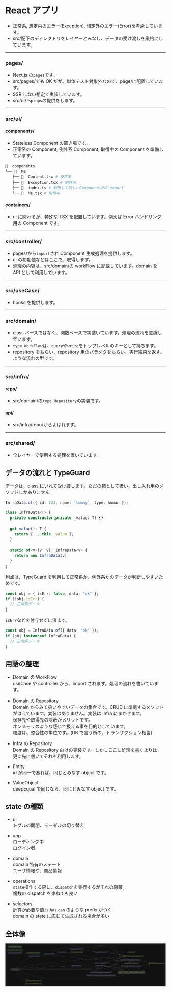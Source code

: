# React アプリ

- 正常系, 想定内のエラー(Exception), 想定外のエラー(Error)を考慮しています。
- src/配下のディレクトリをレイヤーとみなし、データの受け渡しを厳格にしています。

---

### pages/

- Next.js の`pages`です。
- src/pages/でも OK だが、単体テスト対象外なので、page/に配置しています。
- SSR しない想定で実装しています。
- src/ui/へ`props`の提供をします。

---

### src/ui/

#### components/

- Stateless Component の置き場です。
- 正常系の Component, 例外系 Component, 取得中の Component を準備しています。

```bash
  components
└──   Me
   ├──   Content.tsx # 正常系
   ├──   Exception.tsx # 例外系
   ├──   index.ts # 利用して欲しいComponentのみ`export`
   └──   Me.tsx # 取得中
```

#### containers/

- ui に関わるが、特殊な TSX を配置しています。例えば Error ハンドリング用の Component です。

---

### src/controller/

- pages/から`import`され Component 生成処理を提供します。
- ui の初期値などはここで、取得します。
- 処理の内容は、src/domain/の workFlow に記載しています。domain を API として利用しています。

---

### src/useCase/

- hooks を提供します。

---

### src/domain/

- class ベースではなく、関数ベースで実装いています。処理の流れを意識しています。
- `type WorkFlow`は、`query`や`write`をトップレベルのキーとして持ちます。
- repository をもらい、repository 用のパラメタをもらい、実行結果を返す。ような流れの型です。

---

### src/infra/

#### repo/

- src/domain/の`type Repository`の実装です。

#### api/

- src/infra/repo/からよばれます。

---

### src/shared/

- 全レイヤーで使用する処理を置いています。

## データの流れと TypeGuard

データは、class にいれて受け渡します。ただの箱として扱い、出し入れ用のメソッドしかありません。

```ts
InfraData.of({ id: 123, name: `tommy`, type: human });
```

```ts
class InfraData<T> {
  private constructor(private _value: T) {}

  get value(): T {
    return { ...this._value };
  }

  static of<V>(v: V): InfraData<V> {
    return new InfraData(v);
  }
}
```

利点は、TypeGuard を利用して正常系か、例外系かのデータが判断しやすいためです。

```ts
const obj = { isErr: false, data: "ok" };
if (!obj.isErr) {
  // 正常系データ
}
```

`isErr`などを付与せずに済ます。

```ts
const obj = InfraData.of({ data: "ok" });
if (obj instanceof InfraData) {
  // 正常系データ
}
```

## 用語の整理

- Domain の WorkFlow  
  useCase や controller から、import されます。処理の流れを書いています。

- Domain の Repository  
  Domain からみて扱いやすいデータの集合です。CRUD に準拠するメソッドがはえています。実装はありません。実装は Infra にまかせます。  
  保存先や取得先の隠蔽がメリットです。  
  オンメモリのような感じで扱える事を目的としています。  
  粒度は、整合性の単位です。(DB で言う所の、トランザクション相当)

- Infra の Repository  
  Domain の Repository 向けの実装です。しかしここに処理を書くよりは、更に先に書いてそれを利用します。

- Entity  
  id が同一であれば、同じとみなす object です。

- ValueObject  
  deepEqual で同じなら、同じとみなす object です。

## state の種類

- ui  
  トグルの開閉、モーダルの切り替え

- app  
  ローディング中  
  ログイン者

- domain  
  domain 特有のステート  
  ユーザ情報や、商品情報

- operations  
  `state`操作する際に、`dispatch`を実行するがそれの隠蔽。  
  複数の dispatch を束ねても良い

- selectors  
  計算が必要な値`is` `has` `can` のような prefix がつく  
  domain の state に応じて生成される場合が多い

## 全体像

![-](./doc/src/graph.svg)
